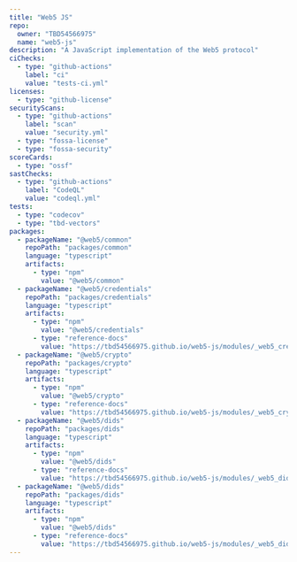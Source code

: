 ```yaml
---
title: "Web5 JS"
repo:
  owner: "TBD54566975"
  name: "web5-js"
description: "A JavaScript implementation of the Web5 protocol"
ciChecks:
  - type: "github-actions"
    label: "ci"
    value: "tests-ci.yml"
licenses:
  - type: "github-license"
securityScans:
  - type: "github-actions"
    label: "scan"
    value: "security.yml"
  - type: "fossa-license"
  - type: "fossa-security"
scoreCards:
  - type: "ossf"
sastChecks:
  - type: "github-actions"
    label: "CodeQL"
    value: "codeql.yml"
tests:
  - type: "codecov"
  - type: "tbd-vectors"
packages:
  - packageName: "@web5/common"
    repoPath: "packages/common"
    language: "typescript"
    artifacts:
      - type: "npm"
        value: "@web5/common"
  - packageName: "@web5/credentials"
    repoPath: "packages/credentials"
    language: "typescript"
    artifacts:
      - type: "npm"
        value: "@web5/credentials"
      - type: "reference-docs"
        value: "https://tbd54566975.github.io/web5-js/modules/_web5_credentials.html"
  - packageName: "@web5/crypto"
    repoPath: "packages/crypto"
    language: "typescript"
    artifacts:
      - type: "npm"
        value: "@web5/crypto"
      - type: "reference-docs"
        value: "https://tbd54566975.github.io/web5-js/modules/_web5_crypto.html"
  - packageName: "@web5/dids"
    repoPath: "packages/dids"
    language: "typescript"
    artifacts:
      - type: "npm"
        value: "@web5/dids"
      - type: "reference-docs"
        value: "https://tbd54566975.github.io/web5-js/modules/_web5_dids.html"
  - packageName: "@web5/dids"
    repoPath: "packages/dids"
    language: "typescript"
    artifacts:
      - type: "npm"
        value: "@web5/dids"
      - type: "reference-docs"
        value: "https://tbd54566975.github.io/web5-js/modules/_web5_dids.html"
---
```

